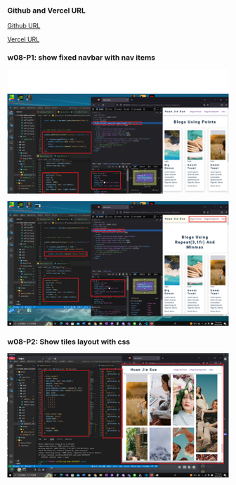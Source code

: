 ### Github and Vercel URL

[Github URL](https://github.com/Helson0110/1111-web-demo-410350267)

[Vercel URL](https://1111-web-demo-410350267-tfro.vercel.app/)

### w08-P1: show fixed navbar with nav items

![](w08-p1-1.png)

![](w08-p1-2.png)

### w08-P2: Show tiles layout with css

![](w08-p2.png)
